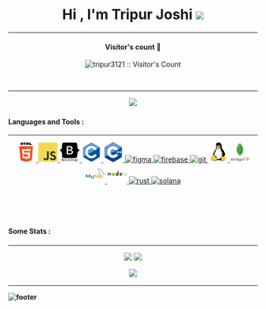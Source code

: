 <h1 align="center"><b>Hi , I'm Tripur Joshi </b><img src="https://media.giphy.com/media/hvRJCLFzcasrR4ia7z/giphy.gif" width="35"></h1> 
 <hr><h4 align="center">Visitor's count 👀</h4>
<p align="center"><img src="https://profile-counter.glitch.me/{tripur3121}/count.svg" alt="tripur3121 :: Visitor's Count" /></p>
<br/>
<hr>
<p align="center">
 <a href="https://github.com/DenverCoder1/readme-typing-svg"><img src="https://readme-typing-svg.herokuapp.com?font=Time+New+Roman&color=cyan&size=25&center=true&vCenter=true&width=600&height=100&lines=Technical+Writer..&hearts;++;Self-taught+Blockchain+Researcher,;Computer+Science+Student,;Painter,+Writer,;Active+Learner/Researcher,;Love+to+learn+new+stuffs..<3"></a>
 </p>
 
<h4>Languages and Tools :</h4>
<hr>
<p align="center">
<a href="https://www.w3.org/html/" target="_blank"> <img src="https://raw.githubusercontent.com/devicons/devicon/master/icons/html5/html5-original-wordmark.svg" alt="html5" width="40" height="40"/> </a>
 <a href="https://developer.mozilla.org/en-US/docs/Web/JavaScript" target="_blank"> <img src="https://raw.githubusercontent.com/devicons/devicon/master/icons/javascript/javascript-original.svg" alt="javascript" width="40" height="40"/> </a>
<a href="https://getbootstrap.com" target="_blank"> <img src="https://raw.githubusercontent.com/devicons/devicon/master/icons/bootstrap/bootstrap-plain-wordmark.svg" alt="bootstrap" width="40" height="40"/> </a>
 <a href="https://www.cprogramming.com/" target="_blank"> <img src="https://raw.githubusercontent.com/devicons/devicon/master/icons/c/c-original.svg" alt="c" width="40" height="40"/> </a><a href="https://www.w3schools.com/cpp/" target="_blank"> <img src="https://raw.githubusercontent.com/devicons/devicon/master/icons/cplusplus/cplusplus-original.svg" alt="cplusplus" width="40" height="40"/> </a>
 <a href="https://www.figma.com/" target="_blank"> <img src="https://www.vectorlogo.zone/logos/figma/figma-icon.svg" alt="figma" width="40" height="40"/> </a> 
 <a href="https://firebase.google.com/" target="_blank"> <img src="https://www.vectorlogo.zone/logos/firebase/firebase-icon.svg" alt="firebase" width="40" height="40"/> </a> 
<a href="https://git-scm.com/" target="_blank"> <img src="https://www.vectorlogo.zone/logos/git-scm/git-scm-icon.svg" alt="git" width="40" height="40"/> </a> 
<a href="https://www.linux.org/" target="_blank"> <img src="https://raw.githubusercontent.com/devicons/devicon/master/icons/linux/linux-original.svg" alt="linux" width="40" height="40"/> </a> <a href="https://www.mongodb.com/" target="_blank"> <img src="https://raw.githubusercontent.com/devicons/devicon/master/icons/mongodb/mongodb-original-wordmark.svg" alt="mongodb" width="40" height="40"/> </a> <a href="https://www.mysql.com/" target="_blank"> <img src="https://raw.githubusercontent.com/devicons/devicon/master/icons/mysql/mysql-original-wordmark.svg" alt="mysql" width="40" height="40"/> </a> 
 <a href="https://nodejs.org" target="_blank"> <img src="https://raw.githubusercontent.com/devicons/devicon/master/icons/nodejs/nodejs-original-wordmark.svg" alt="nodejs" width="40" height="40"/> </a>
 <a href="//https://www.rust-lang.org/" target="_blank"> <img src="https://www.vectorlogo.zone/logos/rust-lang/rust-lang-icon.svg" alt="rust" width="40" height="40"/> </a>
 <a href="https://solana.com/" target="_blank"> <img src="https://cryptologos.cc/logos/solana-sol-logo.svg?v=013" alt="solana" width="40" height="40"/> </a>
 
</p>


<br /><br /><br />
<h4>Some Stats :<h4>
<hr>
  
  
  <p align="center">
<img width="48%" src="https://github-readme-stats.vercel.app/api?username=tripur3121&theme=algolia&show_icons=true" />
<img width="48%" src="https://github-readme-streak-stats.herokuapp.com/?user=tripur3121&show_icons=true&locale=en&layout=compact&theme=algolia&hide_border=true&count_private=true" />
 </p>
 <p align="center">
<img width="45%" src="https://github-readme-stats.vercel.app/api/top-langs/?username=tripur3121&show_icons=true&locale=en&layout=compact&theme=algolia&hide_border=true" />
</p>
<hr>
 
 ![footer](https://user-images.githubusercontent.com/59575502/127335603-f2ca1bc8-1fdc-4bd6-8dd6-66358fb089a4.png)
  
   
 
